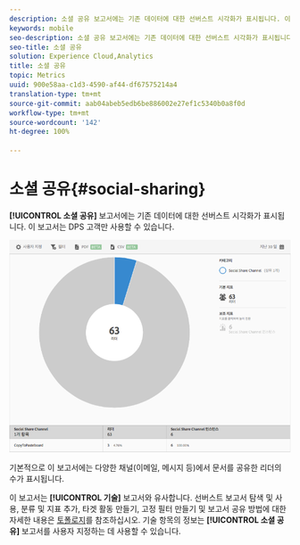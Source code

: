 ```yaml
---
description: 소셜 공유 보고서에는 기존 데이터에 대한 선버스트 시각화가 표시됩니다. 이 보고서는 DPS(Digital Publishing Suites) 고객만 사용할 수 있습니다.
keywords: mobile
seo-description: 소셜 공유 보고서에는 기존 데이터에 대한 선버스트 시각화가 표시됩니다. 이 보고서는 DPS(Digital Publishing Suites) 고객만 사용할 수 있습니다.
seo-title: 소셜 공유
solution: Experience Cloud,Analytics
title: 소셜 공유
topic: Metrics
uuid: 900e58aa-c1d3-4590-af44-df67575214a4
translation-type: tm+mt
source-git-commit: aab04abeb5edb6be886002e27ef1c5340b0a8f0d
workflow-type: tm+mt
source-wordcount: '142'
ht-degree: 100%

---
```



# 소셜 공유{#social-sharing}

**[!UICONTROL 소셜 공유]** 보고서에는 기존 데이터에 대한 선버스트 시각화가 표시됩니다. 이 보고서는 DPS 고객만 사용할 수 있습니다.

![](assets/dps_social_share.png)

기본적으로 이 보고서에는 다양한 채널(이메일, 메시지 등)에서 문서를 공유한 리더의 수가 표시됩니다.

이 보고서는 **[!UICONTROL 기술]** 보고서와 유사합니다. 선버스트 보고서 탐색 및 사용, 분류 및 지표 추가, 타겟 활동 만들기, 고정 필터 만들기 및 보고서 공유 방법에 대한 자세한 내용은 [토폴로지](/help/using/usage/reports-technology.md)를 참조하십시오. 기술 항목의 정보는 **[!UICONTROL 소셜 공유]** 보고서를 사용자 지정하는 데 사용할 수 있습니다.
